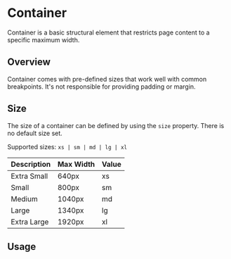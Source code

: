 # Container
Container is a basic structural element that restricts page content to a specific maximum width.

## Overview
Container comes with pre-defined sizes that work well with common breakpoints. It's not responsible for providing padding or margin.

## Size
The size of a container can be defined by using the `size` property. There is no default size set.

Supported sizes: `xs | sm | md | lg | xl`

| Description | Max Width | Value  |
| ----------- | --------- | ------ |
| Extra Small | 640px     | xs     |
| Small       | 800px     | sm     |
| Medium      | 1040px    | md     |
| Large       | 1340px    | lg     |
| Extra Large | 1920px    | xl     |

## Usage
<daff-docs-example-viewer-container-ce example="container-sizes"></daff-docs-example-viewer-container-ce>